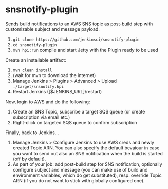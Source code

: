 snsnotify-plugin
================

Sends build notifications to an AWS SNS topic as post-build step with
customizable subject and message payload.

1. `git clone https://github.com/jenkinsci/snsnotify-plugin`
2. `cd snsnotify-plugin`
3. `mvn hpi:run`  compile and start Jetty with the Plugin ready to be used

Create an installable artifact:

1. `mvn clean install`
2. (wait for mvn to download the internet)
3. Manage Jenkins > Plugins > Advanced > Upload ```./target/snsnotify.hpi```
4. Restart Jenkins ([$JENKINS_URL]/restart)

Now, login to AWS and do the following:

1. Create an SNS Topic, subscribe a target SQS queue (or create subscription via email etc.)
2. Right-click on targeted SQS queue to confirm subscription 

Finally, back to Jenkins...

1. Manage Jenkins > Configure Jenkins to use AWS creds and newly created Topic ARN.
   You can also specify the default bevaiour in case you want to send out also an 
   SNS notification when the build is started (off by default). 
2. As part of your job: add post-build step for SNS notification, optionally configure 
   subject and message (you can make use of build and environment variables, which do 
   get substituted), resp. override Topic ARN (if you do not want to stick with globally 
   configured one).
   

